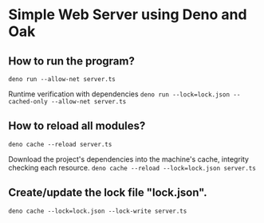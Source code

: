# Simple Web Server using Deno and Oak

## How to run the program?
`
deno run --allow-net server.ts
`

Runtime verification with dependencies
`
deno run --lock=lock.json --cached-only --allow-net server.ts
`

## How to reload all modules?
`
deno cache --reload server.ts
`

Download the project's dependencies into the machine's cache, integrity checking each resource.
`
deno cache --reload --lock=lock.json server.ts
`

## Create/update the lock file "lock.json".
`
deno cache --lock=lock.json --lock-write server.ts
`
